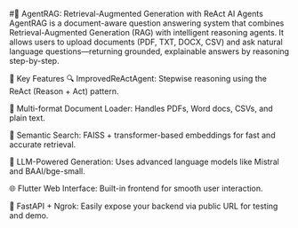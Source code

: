 #🧠 AgentRAG: Retrieval-Augmented Generation with ReAct AI Agents
AgentRAG is a document-aware question answering system that combines Retrieval-Augmented Generation (RAG) with intelligent reasoning agents. It allows users to upload documents (PDF, TXT, DOCX, CSV) and ask natural language questions—returning grounded, explainable answers by reasoning step-by-step.

🚀 Key Features
🔍 ImprovedReActAgent: Stepwise reasoning using the ReAct (Reason + Act) pattern.

📄 Multi-format Document Loader: Handles PDFs, Word docs, CSVs, and plain text.

🧠 Semantic Search: FAISS + transformer-based embeddings for fast and accurate retrieval.

💬 LLM-Powered Generation: Uses advanced language models like Mistral and BAAI/bge-small.

🌐 Flutter Web Interface: Built-in frontend for smooth user interaction.

🔌 FastAPI + Ngrok: Easily expose your backend via public URL for testing and demo.

